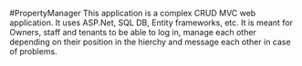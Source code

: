 #PropertyManager
This application is a complex CRUD MVC web application. It uses ASP.Net, SQL DB, Entity frameworks, etc. It is meant for Owners, staff and tenants to be able to log in, manage each other depending on their position in the hierchy and message each other in case of problems.
